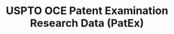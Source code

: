 ---
bigquery: https://console.cloud.google.com/bigquery?p=patents-public-data&d=uspto_oce_pair&page=dataset
citation: 'Graham, S. Marco, A., and Miller, A. (2015). “The USPTO Patent Examination
  Research Dataset: A Window on the Process of Patent Examination.”'
contributors: Graham, S. Marco, A., Miller, A.
cost: None
description: The latest version of PatEx (referred to below as the 2020 release) contains
  detailed information on nearly 11.9 million publicly-viewable provisional and non-provisional
  patent applications to the USPTO and over 4.6 million Patent Cooperation Treaty
  (PCT) applications. It is based on data that OCE downloaded from the Patent Examination
  Data System (PEDS) in April, 2021. The PEDS data are sourced from Public PAIR. The
  first time that OCE used PEDS as the basis of PatEx was for the 2019 release. We
  took the PEDS data and organized it into the familiar PatEx data files, which are
  based on the organization of the Public PAIR portal. The data files include information
  on each application’s characteristics, prosecution history, continuation history,
  claims of foreign priority, patent term adjustment history, publication history,
  and correspondence address information.
documentation: 'For the 2019 and later releases, new technical documentation is available
  https://www.uspto.gov/sites/default/files/documents/PatEx-2019-Technical-Doc.pdf


  A document describing the 2014-2017 data sets is available and can be cited as:
  Graham, Stuart J.H. and Marco, Alan C. and Miller, Richard, The USPTO Patent Examination
  Research Dataset: A Window on the Process of Patent Examination (November 30, 2015).
  Available at SSRN: https://ssrn.com/abstract=2702637.'
last_edit: Mon, 04 Apr 2022 19:06:22 GMT
location: https://www.uspto.gov/ip-policy/economic-research/research-datasets/patent-examination-research-dataset-public-pair
maintained_by: EconomicsData@uspto.gov
related_publications: https://ssrn.com/abstract=29956744, https://ssrn.com/abstract=2702637
schema_fields: '[''inventor_country_name'', ''foreign_parent_date'', ''correspondence_country_name'',
  ''parent_country'', ''examiner_art_unit'', ''parent_country_code'', ''small_entity_indicator'',
  ''abandon_date'', ''confirm_number'', ''examiner_id'', ''inventor_country_code'',
  ''correspondence_country_code'', ''sequence_number'', ''correspondence_region_name'',
  ''correspondence_street_line_2'', ''inventor_rank'', ''event_description'', ''examiner_name_first'',
  ''examiner_name_middle'', ''invention_title'', ''inventor_name_first'', ''appl_status_date'',
  ''file_location_date'', ''application_number_pair'', ''foreign_parent_id'', ''patent_number'',
  ''child_application_number'', ''examiner_name_last'', ''correspondence_name_line_1'',
  ''file_location'', ''filing_date'', ''uspc_class'', ''uspc_subclass'', ''earliest_pgpub_number'',
  ''parent_filing_date'', ''customer_number'', ''child_filing_date'', ''wipo_pub_number'',
  ''inventor_region_code'', ''appl_status_code'', ''wipo_pub_date'', ''event_code'',
  ''correspondence_city'', ''parent_application_number'', ''status_description'',
  ''inventor_address_type'', ''correspondence_street_line_1'', ''aia_first_to_file'',
  ''earliest_pgpub_date'', ''continuation_type'', ''inventor_name_middle'', ''application_type'',
  ''correspondence_name_line_2'', ''patent_issue_date'', ''invention_subject_matter'',
  ''correspondence_postal_code'', ''correspondence_region_code'', ''status_code'',
  ''disposal_type'', ''application_number'', ''atty_docket_number'', ''recorded_date'',
  ''inventor_name_last'']'
shortname: patex
tags:
- patents
- legal
- history
terms_of_use: 'USPTO’s online databases are not designed or intended to be a source
  for bulk downloads of USPTO data when accessed through the website’s interfaces.
  Individuals, companies, IP addresses, or blocks of IP addresses who, in effect,
  deny or decrease service by generating unusually high numbers of database accesses
  (searches, pages, or hits), whether generated manually or in an automated fashion,
  may be denied access to USPTO servers without notice.


  Bulk data products may be separately obtained from the USPTO, either for free or
  at the cost of dissemination. For details, see information on Electronic Bulk Data
  Products: https://www.uspto.gov/learning-and-resources/electronic-bulk-data-products'
title: USPTO OCE Patent Examination Research Data (PatEx)
uuid: 4342caa7-23af-420c-b2f6-6088f133df6a
---